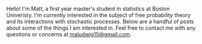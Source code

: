 Hello! I'm Matt, a first year master's student in statistics at Boston Univeristy. I'm currently interested in the subject of free probability theory and its interactions with stochastic processes. Below are a handful of posts about some of the things I am interested in. Feel free to contact me with any questions or concerns at maludwig15@gmail.com.



